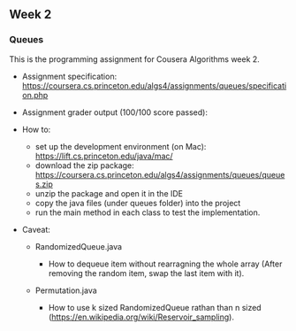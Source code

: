 ## Week 2 ##
### Queues ###

This is the programming assignment for Cousera Algorithms week 2.

- Assignment specification: https://coursera.cs.princeton.edu/algs4/assignments/queues/specification.php
- Assignment grader output (100/100 score passed): 

- How to:
  - set up the development environment (on Mac): https://lift.cs.princeton.edu/java/mac/
  - download the zip package: https://coursera.cs.princeton.edu/algs4/assignments/queues/queues.zip
  - unzip the package and open it in the IDE
  - copy the java files (under queues folder) into the project 
  - run the main method in each class to test the implementation.

- Caveat:
  - RandomizedQueue.java
    - How to dequeue item without rearragning the whole array (After removing the random item, swap the last item with it).
    
  - Permutation.java
    - How to use k sized RandomizedQueue rathan than n sized (https://en.wikipedia.org/wiki/Reservoir_sampling).
